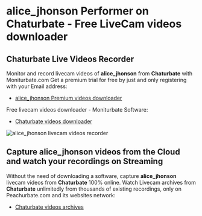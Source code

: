 # alice_jhonson Performer on Chaturbate - Free LiveCam videos downloader

## Chaturbate Live Videos Recorder

Monitor and record livecam videos of **alice_jhonson** from **Chaturbate** with Moniturbate.com
Get a premium trial for free by just and only registering with your Email address:
* [alice_jhonson Premium videos downloader](https://moniturbate.com/request-demo-licence-key.html)

Free livecam videos downloader - Moniturbate Software:
* [Chaturbate videos downloader](https://moniturbate.com/moniturbate-download-software.html)

![alice_jhonson livecam videos recorder](https://peachurnet.com/templates/moniturbate-software.png)


## Capture alice_jhonson videos from the Cloud and watch your recordings on Streaming

Without the need of downloading a software, capture **alice_jhonson** livecam videos from **Chaturbate** 100% online.
Watch Livecam archives from **Chaturbate** unlimitedly from thousands of existing recordings, only on Peachurbate.com and its websites network:
* [Chaturbate videos archives](https://peachurnet.com/)